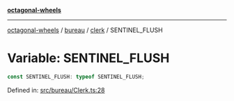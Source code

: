 [**octagonal-wheels**](../../../README.md)

***

[octagonal-wheels](../../../modules.md) / [bureau](../../README.md) / [clerk](../README.md) / SENTINEL\_FLUSH

# Variable: SENTINEL\_FLUSH

```ts
const SENTINEL_FLUSH: typeof SENTINEL_FLUSH;
```

Defined in: [src/bureau/Clerk.ts:28](https://github.com/vrtmrz/octagonal-wheels/blob/main/src/bureau/Clerk.ts#L28)
